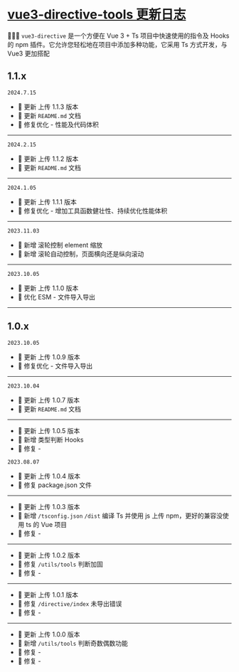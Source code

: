 # <a href="https://gitee.com/zhang-kun8888/vue3-directive-tool" target="_blank">vue3-directive-tools 更新日志</a>

🎉🎉🔥 `vue3-directive` 是一个方便在 Vue 3 + Ts 项目中快速使用的指令及 Hooks 的 npm 插件。它允许您轻松地在项目中添加多种功能，它采用 Ts 方式开发，与 Vue3 更加搭配

## 1.1.x

`2024.7.15`

- 🌟 更新 上传 1.1.3 版本
- 🎉 更新 `README.md` 文档
- 🐞 修复优化 - 性能及代码体积

---

`2024.2.15`

- 🌟 更新 上传 1.1.2 版本
- 🎉 更新 `README.md` 文档

---

`2024.1.05`

- 🌟 更新 上传 1.1.1 版本
- 🐞 修复优化 - 增加工具函数健壮性、持续优化性能体积

---

`2023.11.03`

- 🌟 新增 滚轮控制 element 缩放
- 🌟 新增 滚轮自动控制，页面横向还是纵向滚动

---

`2023.10.05`

- 🌟 更新 上传 1.1.0 版本
- 🐞 优化 ESM - 文件导入导出

---

## 1.0.x

`2023.10.05`

- 🌟 更新 上传 1.0.9 版本
- 🐞 修复优化 - 文件导入导出

---

`2023.10.04`

- 🌟 更新 上传 1.0.7 版本
- 🎉 更新 `README.md` 文档

---

- 🌟 更新 上传 1.0.5 版本
- 🎉 新增 类型判断 Hooks
- 🐞 修复 -

`2023.08.07`

- 🌟 更新 上传 1.0.4 版本
- 🐞 修复 package.json 文件

---

- 🌟 更新 上传 1.0.3 版本
- 🎉 新增 `/tsconfig.json` `/dist` 编译 Ts 并使用 js 上传 npm，更好的兼容没使用 ts 的 Vue 项目
- 🐞 修复 -

---

- 🌟 更新 上传 1.0.2 版本
- 🐞 修复 `/utils/tools` 判断加固
- 🐞 修复 -

---

- 🌟 更新 上传 1.0.1 版本
- 🐞 修复 `/directive/index` 未导出错误
- 🐞 修复 -

---

- 🌟 更新 上传 1.0.0 版本
- 🎉 新增 `/utils/tools` 判断奇数偶数功能
- 🐞 修复 -
- 🐞 修复 -
